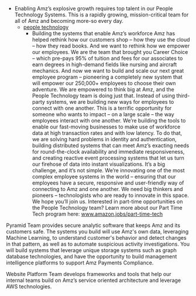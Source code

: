  - Enabling Amz’s explosive growth requires top talent in our People Technology Systems. This is a rapidly growing, mission-critical team for all of Amz and becoming more-so every day.   
    - [people technology](https://www.amazon.jobs/en/teams/people-technology?base_query=&loc_query=&job_count=10&result_limit=10&sort=relevant&team_category%5B%5D=people-technology&cache)
        - Building the systems that enable Amz’s workforce
          Amz has helped rethink how our customers shop – how they use the cloud – how they read books. And we want to rethink how we empower our employees. We are the team that brought you Career Choice – which pre-pays 95% of tuition and fees for our associates to earn degrees in high-demand fields like nursing and aircraft mechanics. And now we want to build and scale our next great employee program – pioneering a completely new system that will empower our 250,000+ employees to choose their own adventure.
          We are empowered to think big at Amz, and the People Technology team is doing just that. Instead of using third-party systems, we are building new ways for employees to connect with one another. This is a terrific opportunity for someone who wants to impact – on a large scale – the way employees interact with one another.
          We’re building the tools to enable our fast-moving businesses to make use of workforce data at high transaction rates and with low latency. To do that, we are solving hard problems in identity and authentication, building distributed systems that can meet Amz’s exacting needs for round-the-clock availability and immediate responsiveness, and creating reactive event processing systems that let us turn our firehose of data into instant visualizations.
          It’s a big challenge, and it’s not simple. We’re innovating one of the most complex employee systems in the world – ensuring that our employees have a secure, responsive and user-friendly way of connecting to Amz and one another. We need big thinkers and pioneers – technologists who are ready to innovate in this space. We hope you’ll join us.
          Interested in part-time opportunities on the People Technology team? Learn more about our Part Time Tech program here: www.amazon.jobs/part-time-tech
 
 Pyramid Team provides secure analytic software that keeps Amz and its customers safe. The systems you build will use Amz's own data, leveraging Machine Learning, to understand customer's behavior and detect changes in that pattern, as well as to automate suspicious activity investigations. You will build systems that leverage unique storage systems such as graph database technologies, and have the opportunity to build management intelligence platforms to support Amz Payments Compliance.   
 
 Website Platform Team develops frameworks and tools that help our internal teams build on Amz’s service oriented architecture and leverage AWS technologies.